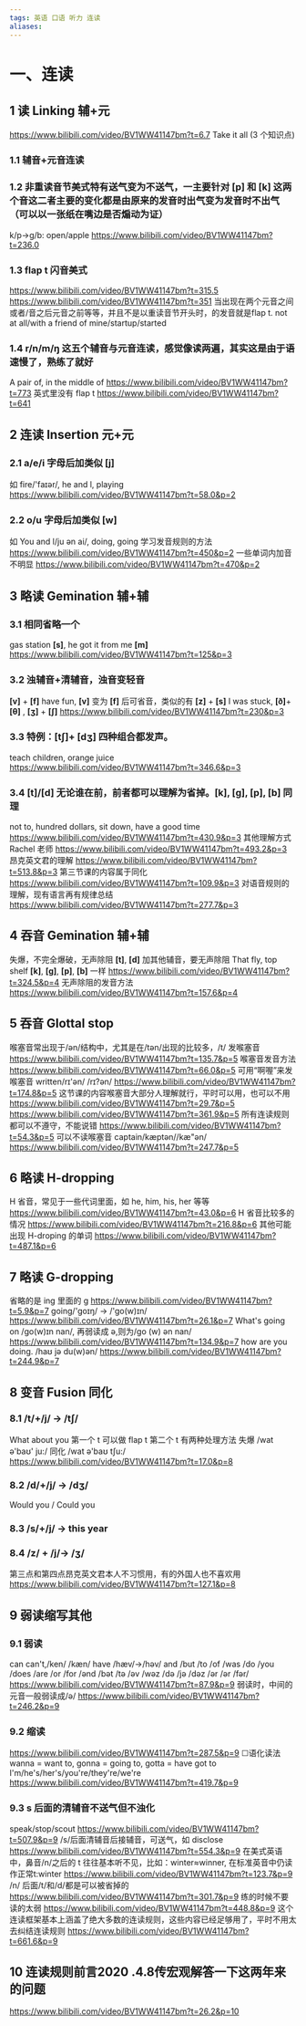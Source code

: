 ```yaml
---
tags: 英语 口语 听力 连读
aliases: 
---
```

# 一、连读
## 1 读 Linking 辅+元
https://www.bilibili.com/video/BV1WW41147bm?t=6.7
Take it all (3 个知识点)
### 1.1 辅音+元音连读
### 1.2 非重读音节美式特有送气变为不送气，一主要针对 **[p]** 和 **[k]** 这两个音这二者主要的变化都是由原来的发音时出气变为发音时不出气（可以以一张纸在嘴边是否煽动为证）
k/p->g/b: open/apple
https://www.bilibili.com/video/BV1WW41147bm?t=236.0
### 1.3  flap t 闪音美式
https://www.bilibili.com/video/BV1WW41147bm?t=315.5
https://www.bilibili.com/video/BV1WW41147bm?t=351
当出现在两个元音之间或者/音之后元音之前等等，并且不是以重读音节开头时，的发音就是flap t. not at all/with a friend of mine/startup/started
### 1.4  **r/n/m/ŋ** 这五个辅音与元音连读，感觉像读两遍，其实这是由于语速慢了，熟练了就好
A pair of, in the middle of
https://www.bilibili.com/video/BV1WW41147bm?t=773
英式里没有 flap t
https://www.bilibili.com/video/BV1WW41147bm?t=641

## 2 连读 Insertion 元+元
### 2.1 a/e/i 字母后加类似 **[j]**
如 fire/'fаɪər/, he and l, playing
https://www.bilibili.com/video/BV1WW41147bm?t=58.0&p=2
### 2.2 o/u 字母后加类似 **[w]**
如 You and l/ju ən ai/, doing, going
学习发音规则的方法
https://www.bilibili.com/video/BV1WW41147bm?t=450&p=2
一些单词内加音不明显
https://www.bilibili.com/video/BV1WW41147bm?t=470&p=2

## 3 略读 Gemination 辅+辅
### 3.1 相同省略一个
gas station **[s]**, he got it from me  **[m]**
https://www.bilibili.com/video/BV1WW41147bm?t=125&p=3
### 3.2 浊辅音+清辅音，浊音变轻音
**[v]** + **[f]** have fun,  **[v]** 变为 **[f]** 后可省音，类似的有 **[z]** + **[s]** I was stuck,  **[ð]**+ **[θ]** , **[ʒ]** + **[ʃ]**
https://www.bilibili.com/video/BV1WW41147bm?t=230&p=3
### 3.3 特例：**[tʃ]**+  **[dʒ]** 四种组合都发声。
teach children, orange juice
https://www.bilibili.com/video/BV1WW41147bm?t=346.6&p=3
### 3.4 **[t]**/**[d]** 无论谁在前，前者都可以理解为省掉。**[k]**, **[g]**, **[p]**, **[b]** 同理
not to, hundred dollars, sit down, have a good time
https://www.bilibili.com/video/BV1WW41147bm?t=430.9&p=3
其他理解方式 Rachel 老师
https://www.bilibili.com/video/BV1WW41147bm?t=493.2&p=3
昂克英文君的理解
https://www.bilibili.com/video/BV1WW41147bm?t=513.8&p=3
第三节课的内容属于同化
https://www.bilibili.com/video/BV1WW41147bm?t=109.9&p=3
对语音规则的理解，现有语言再有规律总结
https://www.bilibili.com/video/BV1WW41147bm?t=277.7&p=3

## 4 吞音 Gemination 辅+辅
失爆，不完全爆破，无声除阻
**[t]**, **[d]** 加其他辅音，要无声除阻
That fly, top shelf
**[k]**, **[g]**, **[p]**, **[b]** 一样
https://www.bilibili.com/video/BV1WW41147bm?t=324.5&p=4
无声除阻的发音方法
https://www.bilibili.com/video/BV1WW41147bm?t=157.6&p=4

## 5 吞音 Glottal stop
喉塞音常出现于/ən/结构中，尤其是在/tən/出现的比较多，/t/ 发喉塞音
https://www.bilibili.com/video/BV1WW41147bm?t=135.7&p=5
喉塞音发音方法
https://www.bilibili.com/video/BV1WW41147bm?t=66.0&p=5
可用“啊喔”来发喉塞音 written/rɪ'ən/ /rɪ?ən/
https://www.bilibili.com/video/BV1WW41147bm?t=174.8&p=5
这节课的内容喉塞音大部分人理解就行，平时可以用，也可以不用
https://www.bilibili.com/video/BV1WW41147bm?t=29.7&p=5
https://www.bilibili.com/video/BV1WW41147bm?t=361.9&p=5
所有连读规则都可以不遵守，不能说错
https://www.bilibili.com/video/BV1WW41147bm?t=54.3&p=5
可以不读喉塞音 captain/kæptən//kæ"ən/
https://www.bilibili.com/video/BV1WW41147bm?t=247.7&p=5

## 6 略读 H-dropping
H 省音，常见于一些代词里面，如 he, him, his, her 等等
https://www.bilibili.com/video/BV1WW41147bm?t=43.0&p=6
H 省音比较多的情况
https://www.bilibili.com/video/BV1WW41147bm?t=216.8&p=6
其他可能出现 H-droping 的单词
https://www.bilibili.com/video/BV1WW41147bm?t=487.1&p=6

## 7 略读 G-dropping
省略的是 ing 里面的 g
https://www.bilibili.com/video/BV1WW41147bm?t=5.9&p=7
going/'goɪŋ/ -> /'go(w)ɪn/
https://www.bilibili.com/video/BV1WW41147bm?t=26.1&p=7
What's going on /go(w)ɪn nan/, 再弱读成 ə,则为/go (w) ən nan/
https://www.bilibili.com/video/BV1WW41147bm?t=134.9&p=7
how are you doing. /haʊ jə du(w)ən/
https://www.bilibili.com/video/BV1WW41147bm?t=244.9&p=7

## 8 变音 Fusion 同化
### 8.1 /t/+/j/ -> /tʃ/
What about you 第一个 t 可以做 flap t
第二个 t 有两种处理方法
失爆 /wat ə'baʊ' ju:/
同化 /wat ə'baʊ tʃu:/
https://www.bilibili.com/video/BV1WW41147bm?t=17.0&p=8
### 8.2 /d/+/j/ -> /dʒ/
Would you / Could you
### 8.3 /s/+/j/ -> this year
### 8.4  /z/ + /j/-> /ʒ/
第三点和第四点昂克英文君本人不习惯用，有的外国人也不喜欢用
https://www.bilibili.com/video/BV1WW41147bm?t=127.1&p=8

## 9 弱读缩写其他
### 9.1 弱读
can can't,/ken/ /kæn/
have /hæv/->/həv/
and /but /to /of /was /do /you /does /are /or /for
/ənd /bət /tə /əv /wəz /də /jə /dəz /ər /ər /fər/
https://www.bilibili.com/video/BV1WW41147bm?t=87.9&p=9
弱读时，中间的元音一般弱读成/ə/
https://www.bilibili.com/video/BV1WW41147bm?t=246.2&p=9
### 9.2 缩读
https://www.bilibili.com/video/BV1WW41147bm?t=287.5&p=9
☐语化读法 wanna = want to, gonna = going to, gotta = have got to
I'm/he's/her's/you're/they're/we're
https://www.bilibili.com/video/BV1WW41147bm?t=419.7&p=9
### 9.3 s 后面的清辅音不送气但不浊化
speak/stop/scout
https://www.bilibili.com/video/BV1WW41147bm?t=507.9&p=9
/s/后面清辅音后接辅音，可送气，如 disclose
https://www.bilibili.com/video/BV1WW41147bm?t=554.3&p=9
在美式英语中，鼻音/n/之后的 t 往往基本听不见，比如：winter≈winner, 在标准英音中仍读作正常t:winter
https://www.bilibili.com/video/BV1WW41147bm?t=123.7&p=9
/n/ 后面/t/和/d/都是可以被省掉的
https://www.bilibili.com/video/BV1WW41147bm?t=301.7&p=9
练的时候不要读的太弱
https://www.bilibili.com/video/BV1WW41147bm?t=448.8&p=9
这个连读框架基本上涵盖了绝大多数的连读规则，这些内容已经足够用了，平时不用太去纠结连读规则
https://www.bilibili.com/video/BV1WW41147bm?t=661.6&p=9

## 10 连读规则前言2020 .4.8传宏观解答一下这两年来的问题
https://www.bilibili.com/video/BV1WW41147bm?t=26.2&p=10